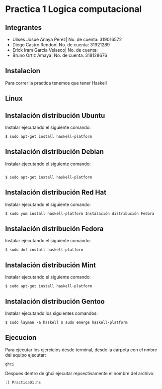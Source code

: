 # Practica 1 Logica computacional

## Integrantes

- Ulises Josue Anaya Perez| No. de cuenta: 319016572
- Diego Castro Rendon| No. de cuenta: 31921289
- Erick Iram Garcia Velasco| No. de cuenta:
- Bruno Ortiz Amaya| No. de cuenta: 318128676

## Instalacion

Para correr la practica tenemos que tener Haskell

## Linux

## Instalación distribución Ubuntu

Instalar ejecutando el siguiente comando:

```
$ sudo apt-get install haskell-platform
```

## Instalación distribución Debian

Instalar ejecutando el siguiente comando:

```

$ sudo apt-get install haskell-platform
```

## Instalación distribución Red Hat

Instalar ejecutando el siguiente comando:

```
$ sudo yum install haskell-platform Instalación distribución Fedora
```

## Instalación distribución Fedora

Instalar ejecutando el siguiente comando:

```
$ sudo dnf install haskell-platform
```

## Instalación distribución Mint

Instalar ejecutando el siguiente comando:

```
$ sudo apt-get install haskell-platform
```

## Instalación distribución Gentoo

Instalar ejecutando los siguientes comandos:

```
$ sudo layman -a haskell $ sudo emerge haskell-platform
```

## Ejecucion

Para ejecutar los ejercicios desde terminal, desde la carpeta con el nmbre del equipo ejecutar:

```
ghci
```

Despues dentro de ghci ejecutar repsectivamente el nombre del archivo:

```
:l Practica01.hs
```
